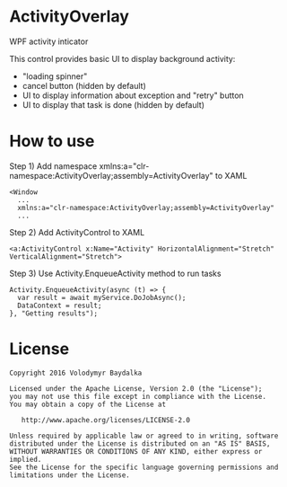 # ActivityOverlay
WPF activity inticator

This control provides basic UI to display background activity:
  * "loading spinner"
  * cancel button (hidden by default)
  * UI to display information about exception and "retry" button
  * UI to display that task is done (hidden by default)

# How to use
  Step 1) Add namespace xmlns:a="clr-namespace:ActivityOverlay;assembly=ActivityOverlay" to XAML
  ```
  <Window
	...
	xmlns:a="clr-namespace:ActivityOverlay;assembly=ActivityOverlay" 
	...
  ```
  Step 2) Add ActivityControl to XAML
  ```
  <a:ActivityControl x:Name="Activity" HorizontalAlignment="Stretch" VerticalAlignment="Stretch">
  ```
  Step 3) Use Activity.EnqueueActivity method to run tasks
  ```
  Activity.EnqueueActivity(async (t) => { 
    var result = await myService.DoJobAsync();
    DataContext = result;
  }, "Getting results");
  ```

# License

    Copyright 2016 Volodymyr Baydalka

    Licensed under the Apache License, Version 2.0 (the "License");
    you may not use this file except in compliance with the License.
    You may obtain a copy of the License at

       http://www.apache.org/licenses/LICENSE-2.0

    Unless required by applicable law or agreed to in writing, software
    distributed under the License is distributed on an "AS IS" BASIS,
    WITHOUT WARRANTIES OR CONDITIONS OF ANY KIND, either express or implied.
    See the License for the specific language governing permissions and
    limitations under the License.

